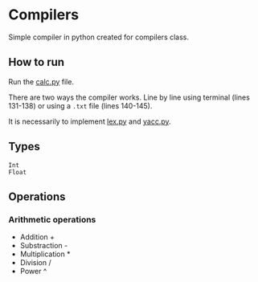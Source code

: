 # Compilers

Simple compiler in python created for compilers class. 

## How to run 

Run the [calc.py](https://github.com/luisenamm/compilers/blob/master/calc.py) file. 

There are two ways the compiler works. Line by line using terminal (lines 131-138) or using a ```.txt``` file (lines 140-145).

It is necessarily to implement [lex.py](https://github.com/luisenamm/compilers/blob/master/ply/lex.py) and [yacc.py](https://github.com/luisenamm/compilers/blob/master/ply/yacc.py). 

## Types
``` 
Int
Float
```

## Operations

### Arithmetic operations

* Addition +
* Substraction -
* Multiplication *
* Division /
* Power ^